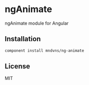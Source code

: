 
# ngAnimate

ngAnimate module for Angular

## Installation

```sh
component install mndvns/ng-animate
```

## License

  MIT
